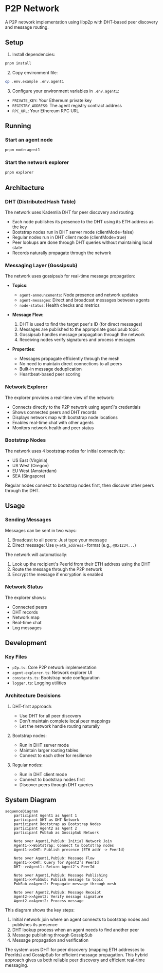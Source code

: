 # P2P Network

A P2P network implementation using libp2p with DHT-based peer discovery and message routing.

## Setup

1. Install dependencies:

```bash
pnpm install
```

2. Copy environment file:

```bash
cp .env.example .env.agent1
```

3. Configure your environment variables in `.env.agent1`:

- `PRIVATE_KEY`: Your Ethereum private key
- `REGISTRY_ADDRESS`: The agent registry contract address
- `RPC_URL`: Your Ethereum RPC URL

## Running

### Start an agent node

```bash
pnpm node:agent1
```

### Start the network explorer

```bash
pnpm explorer
```

## Architecture

### DHT (Distributed Hash Table)

The network uses Kademlia DHT for peer discovery and routing:

- Each node publishes its presence to the DHT using its ETH address as the key
- Bootstrap nodes run in DHT server mode (clientMode=false)
- Regular nodes run in DHT client mode (clientMode=true)
- Peer lookups are done through DHT queries without maintaining local state
- Records naturally propagate through the network

### Messaging Layer (Gossipsub)

The network uses gossipsub for real-time message propagation:

- **Topics**:

  - `agent-announcements`: Node presence and network updates
  - `agent-messages`: Direct and broadcast messages between agents
  - `node-status`: Health checks and metrics

- **Message Flow**:

  1. DHT is used to find the target peer's ID (for direct messages)
  2. Messages are published to the appropriate gossipsub topic
  3. Gossipsub handles message propagation through the network
  4. Receiving nodes verify signatures and process messages

- **Properties**:
  - Messages propagate efficiently through the mesh
  - No need to maintain direct connections to all peers
  - Built-in message deduplication
  - Heartbeat-based peer scoring

### Network Explorer

The explorer provides a real-time view of the network:

- Connects directly to the P2P network using agent1's credentials
- Shows connected peers and DHT records
- Displays network map with bootstrap node locations
- Enables real-time chat with other agents
- Monitors network health and peer status

### Bootstrap Nodes

The network uses 4 bootstrap nodes for initial connectivity:

- US East (Virginia)
- US West (Oregon)
- EU West (Amsterdam)
- SEA (Singapore)

Regular nodes connect to bootstrap nodes first, then discover other peers through the DHT.

## Usage

### Sending Messages

Messages can be sent in two ways:

1. Broadcast to all peers: Just type your message
2. Direct message: Use `@<eth_address>` format (e.g., `@0x1234...`)

The network will automatically:

1. Look up the recipient's PeerId from their ETH address using the DHT
2. Route the message through the P2P network
3. Encrypt the message if encryption is enabled

### Network Status

The explorer shows:

- Connected peers
- DHT records
- Network map
- Real-time chat
- Log messages

## Development

### Key Files

- `p2p.ts`: Core P2P network implementation
- `agent-explorer.ts`: Network explorer UI
- `constants.ts`: Bootstrap node configuration
- `logger.ts`: Logging utilities

### Architecture Decisions

1. DHT-first approach:

   - Use DHT for all peer discovery
   - Don't maintain complete local peer mappings
   - Let the network handle routing naturally

2. Bootstrap nodes:

   - Run in DHT server mode
   - Maintain larger routing tables
   - Connect to each other for resilience

3. Regular nodes:

   - Run in DHT client mode
   - Connect to bootstrap nodes first
   - Discover peers through DHT queries

## System Diagram

```mermaid
sequenceDiagram
    participant Agent1 as Agent 1
    participant DHT as DHT Network
    participant Bootstrap as Bootstrap Nodes
    participant Agent2 as Agent 2
    participant PubSub as GossipSub Network

    Note over Agent1,PubSub: Initial Network Join
    Agent1->>Bootstrap: Connect to bootstrap nodes
    Agent1->>DHT: Publish presence (ETH addr -> PeerId)

    Note over Agent1,PubSub: Message Flow
    Agent1->>DHT: Query for Agent2's PeerId
    DHT-->>Agent1: Return Agent2's PeerId

    Note over Agent1,PubSub: Message Publishing
    Agent1->>PubSub: Publish message to topic
    PubSub->>Agent2: Propagate message through mesh

    Note over Agent2,PubSub: Message Receipt
    Agent2->>Agent2: Verify message signature
    Agent2->>Agent2: Process message
```

This diagram shows the key steps:

1. Initial network join where an agent connects to bootstrap nodes and publishes its presence
2. DHT lookup process when an agent needs to find another peer
3. Message publishing through GossipSub
4. Message propagation and verification

The system uses DHT for peer discovery (mapping ETH addresses to PeerIds) and GossipSub for efficient message propagation. This hybrid approach gives us both reliable peer discovery and efficient real-time messaging.
